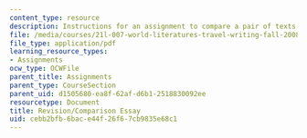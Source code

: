 ```yaml
---
content_type: resource
description: Instructions for an assignment to compare a pair of texts.
file: /media/courses/21l-007-world-literatures-travel-writing-fall-2008/cebb2bfb6bace44f26f67cb9835e68c1_revision1.pdf
file_type: application/pdf
learning_resource_types:
- Assignments
ocw_type: OCWFile
parent_title: Assignments
parent_type: CourseSection
parent_uid: d1505680-ea8f-62af-d6b1-2518830092ee
resourcetype: Document
title: Revision/Comparison Essay
uid: cebb2bfb-6bac-e44f-26f6-7cb9835e68c1
---
```

